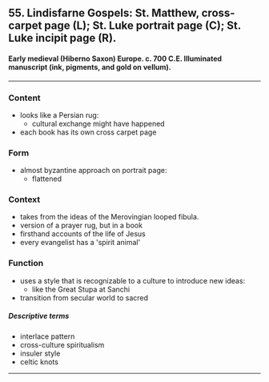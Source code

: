 <!-- order:2 -->
## 55. Lindisfarne Gospels: St. Matthew, cross-carpet page (L); St. Luke portrait page (C); St. Luke incipit page (R). 

#### Early medieval (Hiberno Saxon) Europe. c. 700 C.E. Illuminated manuscript (ink, pigments, and gold on vellum).

---

### Content
- looks like a Persian rug:
  - cultural exchange might have happened
- each book has its own cross carpet page

### Form
- almost byzantine approach on portrait page:
  - flattened

### Context
- takes from the ideas of the Merovingian looped fibula.
- version of a prayer rug, but in a book
- firsthand accounts of the life of Jesus
- every evangelist has a 'spirit animal'

### Function
- uses a style that is recognizable to a culture to introduce new ideas:
  - like the Great Stupa at Sanchi
- transition from secular world to sacred

##### Descriptive terms
- interlace pattern
- cross-culture spiritualism 
- insuler style
- celtic knots

---
